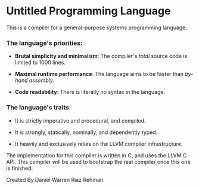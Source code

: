 # Untitled Programming Language

This is a compiler for a general-purpose systems programming language.

### The language's priorities:

 - __Brutal simplicity and minimalism__: The compiler's _total_ source code is limited to 1000 lines.

 - __Maximal runtime performance__: The language aims to be faster than _by-hand assembly_.

 - __Code readability__: There is literally no syntax in the language.

### The language's traits:

 - It is strictly imperative and procedural, and compiled.

 - It is strongly, statically, nominally, and dependently typed.

 - It heavily and exclusively relies on the LLVM compiler infrastructure.

The implementation for this compiler is written in C, and uses the LLVM C API. This compiler will be used to bootstrap the real compiler once this one is finished.

Created By Daniel Warren Riaz Rehman.
